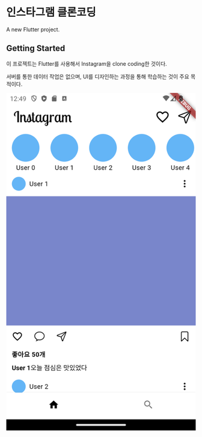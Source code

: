 # 인스타그램 클론코딩

A new Flutter project.

## Getting Started

이 프로젝트는 Flutter를 사용해서 Instagram을 clone coding한 것이다.

서버를 통한 데이터 작업은 없으며, UI를 디자인하는 과정을 통해 학습하는 것이 주요 목적이다.

![screenshot1](/screenshot/Screenshot_20240229_214956.png)
